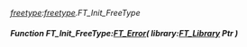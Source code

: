 _[freetype](../../modules/freetype/freetype-module.md):[freetype](../../modules/freetype/freetype-module.md).FT\_Init\_FreeType_
##### Function FT\_Init\_FreeType:[FT_Error](../../modules/freetype/freetype-ft_error.md)( library:[FT_Library](../../modules/freetype/freetype-ft_library.md) Ptr )

